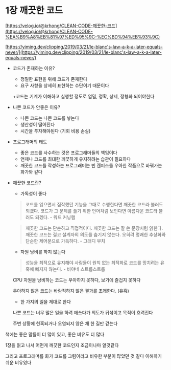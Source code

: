 # 1장 깨끗한 코드

[https://velog.io/@krhong/CLEAN-CODE-깨끗한-코드](https://velog.io/@krhong/CLEAN-CODE-%EA%B9%A8%EB%81%97%ED%95%9C-%EC%BD%94%EB%93%9C)

[https://yiming.dev/clipping/2019/03/21/le-blanc's-law-a-k-a-later-equals-never/](https://yiming.dev/clipping/2019/03/21/le-blanc's-law-a-k-a-later-equals-never/)

- 코드가 존재하는 이유?
    - 정밀한 표현을 위해 코드가 존재한다
    - 요구 사항을 상세히 표현하는 수단이기 때문이다

  +코드는 기계가 이해하고 실행할 정도로 엄밀, 정확, 상세, 정형화 되어야한다


- 나쁜 코드가 안좋은 이유?
    - 나쁜 코드는 나쁜 코드를 낳는다
    - 생산성이 떨어진다
    - 시간을 투자해야된다 (기회 비용 손실)

- 프로그래머의 태도
    - 좋은 코드를 사수하는 것은 프로그래머들의 책임이다
    - 언제나 코드를 최대한 깨끗하게 유지하려는 습관이 필요하다
    - 깨끗한 코드를 작성하는 프로그래머는 빈 캔퍼스를 우아한 작품으로 바꿔가는 화가와 같다

- 깨끗한 코드란?
    - 가독성이 좋다

  > 코드를 읽으면서 짐작했던 기능을 그대로 수행한다면 깨끗한 코드라 불러도 되겠다. 코드가 그 문제를 풀기 위한 언어처럼 보인다면 아름다운 코드라 불러도 되겠다. - 워드 커닝햄
  >

  > 깨끗한 코드는 단순하고 직접적이다. 깨끗한 코드는 잘 쓴 문장처럼 읽힌다. 깨끗한 코드는 결코 설계자의 의도를 숨기지 않는다. 오히려 명쾌한 추상화와 단순한 제어문으로 가득하다. - 그래디 부치
  >

    - 자원 낭비를 하지 않는다

  > 성능을 최적으로 유지해야 사람들이 원칙 없는 최적화로 코드를 망치려는 유혹에 빠지지 않는다. - 비야네 스트롭스트룹
  >

  CPU 자원을 낭비하는 코드는 우아하지 못하다, 보기에 즐겁지 못하다

  우아하지 않은 코드는 바람직하지 않은 결과를 초래한다. (유혹)

    - 한 가지의 일을 제대로 한다

  나쁜 코드는 너무 많은 일을 하려 애쓰다가 의도가 뒤섞이고 목적이 흐려진다

  주변 상황에 현혹되거나 오염되지 않은 채 한 길만 걷는다


책에는 좋은 말들이 더 많이 있고, 좋은 비유도 더 많다

1장을 읽고 나서 어떤게 깨끗한 코드인지 조금이나마 알것같다

그리고 프로그래머를 화가 코드를 그림이라고 비유한 부분이 많았던 것 같다 이해하기 쉬운 비유였다